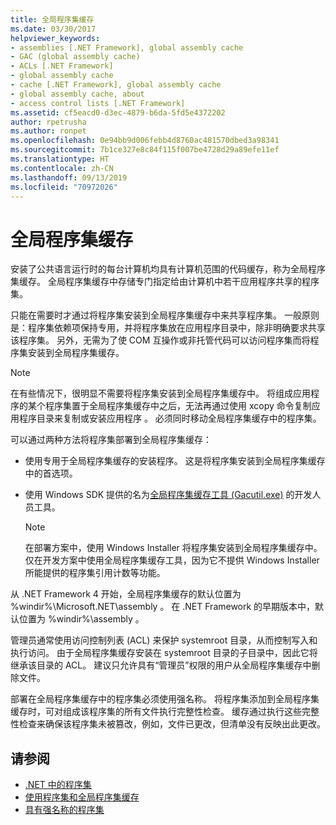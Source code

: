 ```yaml
---
title: 全局程序集缓存
ms.date: 03/30/2017
helpviewer_keywords:
- assemblies [.NET Framework], global assembly cache
- GAC (global assembly cache)
- ACLs [.NET Framework]
- global assembly cache
- cache [.NET Framework], global assembly cache
- global assembly cache, about
- access control lists [.NET Framework]
ms.assetid: cf5eacd0-d3ec-4879-b6da-5fd5e4372202
author: rpetrusha
ms.author: ronpet
ms.openlocfilehash: 0e94bb9d006febb4d8760ac481570dbed3a98341
ms.sourcegitcommit: 7b1ce327e8c84f115f007be4728d29a89efe11ef
ms.translationtype: HT
ms.contentlocale: zh-CN
ms.lasthandoff: 09/13/2019
ms.locfileid: "70972026"
---
```

# <a name="global-assembly-cache"></a>全局程序集缓存
安装了公共语言运行时的每台计算机均具有计算机范围的代码缓存，称为全局程序集缓存。 全局程序集缓存中存储专门指定给由计算机中若干应用程序共享的程序集。  
  
 只能在需要时才通过将程序集安装到全局程序集缓存中来共享程序集。 一般原则是：程序集依赖项保持专用，并将程序集放在应用程序目录中，除非明确要求共享该程序集。 另外，无需为了使 COM 互操作或非托管代码可以访问程序集而将程序集安装到全局程序集缓存。  
  
> [!NOTE]
> 在有些情况下，很明显不需要将程序集安装到全局程序集缓存中。 将组成应用程序的某个程序集置于全局程序集缓存中之后，无法再通过使用 xcopy 命令复制应用程序目录来复制或安装应用程序  。 必须同时移动全局程序集缓存中的程序集。  
  
 可以通过两种方法将程序集部署到全局程序集缓存：  
  
- 使用专用于全局程序集缓存的安装程序。 这是将程序集安装到全局程序集缓存中的首选项。  
  
- 使用 Windows SDK 提供的名为[全局程序集缓存工具 (Gacutil.exe)](../../../docs/framework/tools/gacutil-exe-gac-tool.md) 的开发人员工具。  
  
    > [!NOTE]
    > 在部署方案中，使用 Windows Installer 将程序集安装到全局程序集缓存中。 仅在开发方案中使用全局程序集缓存工具，因为它不提供 Windows Installer 所能提供的程序集引用计数等功能。  
  
 从 .NET Framework 4 开始，全局程序集缓存的默认位置为 %windir%\Microsoft.NET\assembly  。 在 .NET Framework 的早期版本中，默认位置为 %windir%\assembly  。  
  
 管理员通常使用访问控制列表 (ACL) 来保护 systemroot 目录，从而控制写入和执行访问。 由于全局程序集缓存安装在 systemroot 目录的子目录中，因此它将继承该目录的 ACL。 建议只允许具有“管理员”权限的用户从全局程序集缓存中删除文件。  
  
 部署在全局程序集缓存中的程序集必须使用强名称。 将程序集添加到全局程序集缓存时，可对组成该程序集的所有文件执行完整性检查。 缓存通过执行这些完整性检查来确保该程序集未被篡改，例如，文件已更改，但清单没有反映出此更改。  
  
## <a name="see-also"></a>请参阅

- [.NET 中的程序集](../../standard/assembly/index.md)
- [使用程序集和全局程序集缓存](../../../docs/framework/app-domains/working-with-assemblies-and-the-gac.md)
- [具有强名称的程序集](../../standard/assembly/strong-named.md)
